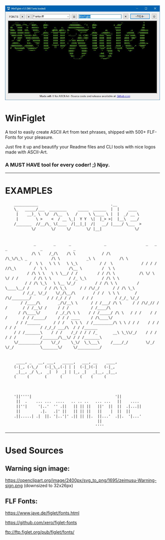 ![image](https://github.com/SiL3NC3/WinFiglet/raw/master/Images/Screenshot.jpg)

# WinFiglet

A tool to easily create ASCII Art from text phrases, shipped with 500+ FLF-Fonts for your pleasure.

Just fire it up and beautify your Readme files and CLI tools with nice logos made with ASCII-Art.


### A MUST HAVE tool for every coder! ;) Njoy.

-------------------------------------------------------------------------

# EXAMPLES

        ___________                                 .__           
        \_   _____/___  ________     _____  ______  |  |    ____  
         |    __)_ \  \/  /\__  \   /     \ \____ \ |  |  _/ __ \ 
         |        \ >    <  / __ \_|  Y Y  \|  |_> >|  |__\  ___/ 
        /_______  //__/\_ \(____  /|__|_|  /|   __/ |____/ \___  >
                \/       \/     \/       \/ |__|               \/ 


                 _        _      _               _                  _   _                _               _              _      
                /\ \    /_/\    /\ \            / /\               /\_\/\_\ _           /\ \            _\ \           /\ \    
               /  \ \   \ \ \   \ \_\          / /  \             / / / / //\_\        /  \ \          /\__ \         /  \ \   
              / /\ \ \   \ \ \__/ / /         / / /\ \           /\ \/ \ \/ / /       / /\ \ \        / /_ \_\       / /\ \ \  
             / / /\ \_\   \ \__ \/_/         / / /\ \ \         /  \____\__/ /       / / /\ \_\      / / /\/_/      / / /\ \_\ 
            / /_/_ \/_/    \/_/\__/\        / / /  \ \ \       / /\/________/       / / /_/ / /     / / /          / /_/_ \/_/ 
           / /____/\        _/\/__\ \      / / /___/ /\ \     / / /\/_// / /       / / /__\/ /     / / /          / /____/\    
          / /\____\/       / _/_/\ \ \    / / /_____/ /\ \   / / /    / / /       / / /_____/     / / / ____     / /\____\/    
         / / /______      / / /   \ \ \  / /_________/\ \ \ / / /    / / /       / / /           / /_/_/ ___/\  / / /______    
        / / /_______\    / / /    /_/ / / / /_       __\ \_\\/_/    / / /       / / /           /_______/\__\/ / / /_______\   
        \/__________/    \/_/     \_\/  \_\___\     /____/_/        \/_/        \/_/            \_______\/     \/__________/   


         ____, _   __, ___,   _____,   ___, __    ____,
        (-|_, (-\_/   (-|_\_,(-| | |  (-|_)(-|   (-|_, 
         _|__, _/ \_,  _|  )  _| | |_, _|   _|__, _|__,
        (     (       (      (        (    (     (     



        '||''''|                                      '||          
         ||  .    ... ...  ....   .. .. ..   ... ...   ||    ....  
         ||''|     '|..'  '' .||   || || ||   ||'  ||  ||  .|...|| 
         ||         .|.   .|' ||   || || ||   ||    |  ||  ||      
        .||.....| .|  ||. '|..'|' .|| || ||.  ||...'  .||.  '|...' 
                                              ||                   
                                             ''''                  

-------------------------------------------------------------------------

# Used Sources

## Warning sign image:

https://openclipart.org/image/2400px/svg_to_png/1695/zeimusu-Warning-sign.png (downsized to 32x26px)

## FLF Fonts:

https://www.jave.de/figlet/fonts.html

https://github.com/xero/figlet-fonts

ftp://ftp.figlet.org/pub/figlet/fonts/
